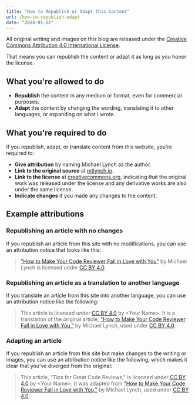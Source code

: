 ```yaml
---
title: "How to Republish or Adapt this Content"
url: /how-to-republish-adapt
date: "2024-01-12"
---
```


All original writing and images on this blog are released under the [Creative Commons Attribution 4.0 International License](https://creativecommons.org/licenses/by/4.0/).

That means you can republish the content or adapt it as long as you honor the license.

## What you're allowed to do

- **Republish** the content in any medium or format, even for commercial purposes.
- **Adapt** the content by changing the wording, translating it to other languages, or expanding on what I wrote.

## What you're required to do

If you republish, adapt, or translate content from this website, you're required to:

- **Give attribution** by naming Michael Lynch as the author.
- **Link to the original source** at [mtlynch.io](https://mtlynch.io).
- **Link to the license** at [creativecommons.org](https://creativecommons.org), indicating that the original work was released under the license and any derivative works are also under the same license.
- **Indicate changes** if you made any changes to the content.

## Example attributions

### Republishing an article with no changes

If you republish an article from this site with no modifications, you can use an attribution notice that looks like this:

> ["How to Make Your Code Reviewer Fall in Love with You"](https://mtlynch.io/code-review-love/) by Michael Lynch is licensed under [CC BY 4.0](https://creativecommons.org/licenses/by/4.0/).

### Republishing an article as a translation to another language

If you translate an article from this site into another language, you can use an attribution notice like the following:

> This article is licensed under [CC BY 4.0](https://creativecommons.org/licenses/by/4.0/) by \<Your Name\>. It is a translation of the original article, ["How to Make Your Code Reviewer Fall in Love with You,"](https://mtlynch.io/code-review-love/) by Michael Lynch, used under [CC BY 4.0](https://creativecommons.org/licenses/by/4.0/).

### Adapting an article

If you republish an article from this site but make changes to the writing or images, you can use an attribution notice like the following, which makes it clear that you've diverged from the original:

> This article, "Tips for Great Code Reviews," is licensed under [CC BY 4.0](https://creativecommons.org/licenses/by/4.0/) by \<Your Name\>. It was adapted from ["How to Make Your Code Reviewer Fall in Love with You,"](https://mtlynch.io/code-review-love/) by Michael Lynch, used under [CC BY 4.0](https://creativecommons.org/licenses/by/4.0/).
